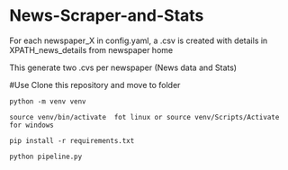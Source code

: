 # News-Scraper-and-Stats

For each newspaper_X in config.yaml, a .csv is created with details in XPATH_news_details from newspaper home

This generate two .cvs per newspaper (News data and Stats)

#Use
    Clone this repository and move to folder

    python -m venv venv

    source venv/bin/activate  fot linux or source venv/Scripts/Activate for windows

    pip install -r requirements.txt

    python pipeline.py
